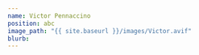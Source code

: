 ```yaml
---
name: Victor Pennaccino
position: abc
image_path: "{{ site.baseurl }}/images/Victor.avif"
blurb: 
---
```

